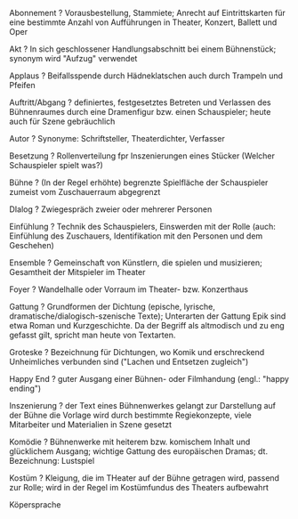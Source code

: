 Abonnement
?
Vorausbestellung, Stammiete; Anrecht auf Eintrittskarten für eine bestimmte Anzahl von Aufführungen in Theater, Konzert, Ballett und Oper


Akt
?
In sich geschlossener Handlungsabschnitt bei einem Bühnenstück; synonym wird "Aufzug" verwendet

Applaus
?
Beifallsspende durch Hädneklatschen auch durch Trampeln und Pfeifen

Auftritt/Abgang
?
definiertes, festgesetztes Betreten und Verlassen des Bühnenraumes durch eine Dramenfigur bzw. einen Schauspieler; heute auch für Szene gebräuchlich

Autor
?
Synonyme: Schriftsteller, Theaterdichter, Verfasser

Besetzung
?
Rollenverteilung fpr Inszenierungen eines Stücker (Welcher Schauspieler spielt was?)

Bühne
?
(In der Regel erhöhte) begrenzte Spielfläche der Schauspieler zumeist vom Zuschauerraum abgegrenzt

DIalog
?
Zwiegespräch zweier oder mehrerer Personen

Einfühlung
?
Technik des Schauspielers, Einswerden mit der Rolle (auch: Einfühlung des Zuschauers, Identifikation mit den Personen und dem Geschehen)

Ensemble
?
Gemeinschaft von Künstlern, die spielen und musizieren; Gesamtheit der Mitspieler im Theater

Foyer
?
Wandelhalle oder Vorraum im Theater- bzw. Konzerthaus

Gattung
?
Grundformen der Dichtung (epische, lyrische, dramatische/dialogisch-szenische Texte); Unterarten der Gattung Epik sind etwa Roman und Kurzgeschichte. Da der Begriff als altmodisch und zu eng gefasst gilt, spricht man heute von Textarten.

Groteske
? 
Bezeichnung für Dichtungen, wo Komik und erschreckend Unheimliches verbunden sind ("Lachen und Entsetzen zugleich")

Happy End
?
guter Ausgang einer Bühnen- oder Filmhandung (engl.: "happy ending")

Inszenierung
?
der Text eines Bühnenwerkes gelangt zur Darstellung auf der Bühne die Vorlage wird durch bestimmte Regiekonzepte,
viele Mitarbeiter und Materialien in Szene gesetzt

Komödie
?
Bühnenwerke mit heiterem bzw. komischem Inhalt und glücklichem Ausgang; wichtige Gattung des europäischen Dramas; dt. Bezeichnung: Lustspiel

Kostüm
?
Kleigung, die im THeater auf der Bühne getragen wird, passend zur Rolle; wird in der Regel im Kostümfundus des Theaters aufbewahrt

Köpersprache